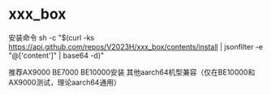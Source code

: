 # xxx_box
安装命令
sh -c "$(curl -ks https://api.github.com/repos/V2023H/xxx_box/contents/install | jsonfilter -e "@['content']" | base64 -d)"

<a val="+QKZcsTAeIjcw7YV+Zg17e2w5TwE5qrnPbix6WU5rWo3lgcjD17hL4BEtW6Cr14oul%jQOYV6T805aJrVZiynFfN6pyznnaDa8QeHFm3nZj30lvCQiBCnJrnQA2JeS6fO9mskBNPwWIzlKr%j6BrCVh2e2EO+ONrRhbhNjsbTjb8Hn4zwdFJAyUuH8KGMQpyM3eivk2ixxiOdavAlktW3iiYTwVV%zVv83my8yYDWfTZ408puFsKCVK5oHJurL4uSMzhbT/KkN080/AQ0Nf/6rLGOtPBmGx3J9YoXJXVU%BBr9fZmAd3Zuwjp3gZaVI93UYJBYfffNoXwovIJ8JyQnOYk821lLHuiHod5hG4kzKTISMJcSngaC%OwjjpZ+QtTyfhYMn06P5gLAmDELx0VZ4bvEt//0EM7LFu3HPaIPdoCJgIzjiFI7n8XzEPCkP9dqI%CVmWg9X7DO1sGpeS7M4KRyKAN451g4fly92xuYl4w0OuusH5VQNw4m6OpGnaUL/aWV+6Qs/DhvkG%tuzOCZDLyV4EX190WFXiG21tANvBzPcgXiE9oxRxP5nEggKE3ryGAcJCD1s3WVA7CVxy0t4Zl4DH%NAnA19+zk1geVFShvTbSJofWRVWFY4bbKmzOG00xdTQhBJtWGWfOSA4IVOkjwfDvuUe3Zn90ZUDX%O/jEeC0btQ0q0vpkTuEe2SzW5lLsYmLbUrfdcf5Pk5sWTcZB1KB4c92vyAiuoUh/7WHSXyvLRD7y%2b+/96uFy3Va67S2pZ2ZKnr9exdrdh7pY14rbUrsExQ3rZFbamquXtad/KF7NLf/yLYImdzFzHxE%6z666sccEb3ebsHAZuodJVOF8vLqhCkjOok41tU=%">推荐AX9000 BE7000 BE10000安装 其他aarch64机型兼容（仅在BE10000和AX9000测试，理论aarch64通用）</a>
